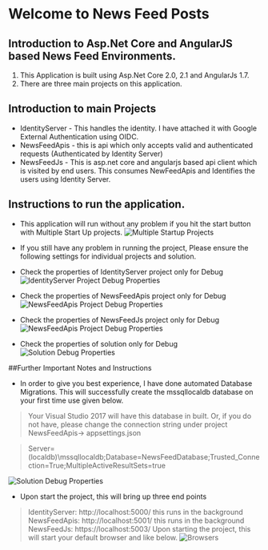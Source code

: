# Welcome to News Feed Posts

## Introduction to Asp.Net Core and AngularJS based News Feed Environments.
1. This Application is built using Asp.Net Core 2.0, 2.1 and AngularJs 1.7.
2. There are three main projects on this application.

## Introduction to main Projects
* IdentityServer - This handles the identity. I have attached it with Google External Authentication using OIDC.
* NewsFeedApis - this is api which only accepts valid and authenticated requests (Authenticated by Identity Server)
*  NewsFeedJs -  This is asp.net core and angularjs based api client which is visited by end users. This consumes NewFeedApis and Identifies the users using Identity Server.

## Instructions to run the application.
* This application will run without any problem if you hit the start button with Multiple Start Up projects.
![Multiple Startup Projects](https://github.com/ManbirSinghRakhra/NewsFeedWithSocialIdentity/blob/feature/FinalizingForPackaging/ReadmeImages/MutlipleProjectsRun.JPG)

* If you still have any problem in running the project, Please ensure the following settings for individual projects and solution.
* Check the properties of IdentityServer project only for Debug
![IdentityServer Project Debug Properties](https://github.com/ManbirSinghRakhra/NewsFeedWithSocialIdentity/blob/feature/FinalizingForPackaging/ReadmeImages/IdentityServerDebugProperties.JPG)

* Check the properties of NewsFeedApis project only for Debug
![NewsFeedApis Project Debug Properties](https://github.com/ManbirSinghRakhra/NewsFeedWithSocialIdentity/blob/feature/FinalizingForPackaging/ReadmeImages/NewsFeedApisDebugProperties.JPG)

* Check the properties of NewsFeedJs project only for Debug
![NewsFeedApis Project Debug Properties](https://github.com/ManbirSinghRakhra/NewsFeedWithSocialIdentity/blob/feature/FinalizingForPackaging/ReadmeImages/NewsFeedJsDebugProperties.JPG)

* Check the properties of solution only for Debug
![Solution Debug Properties](https://github.com/ManbirSinghRakhra/NewsFeedWithSocialIdentity/blob/feature/FinalizingForPackaging/ReadmeImages/SolutionProperties.JPG)


##Further Important Notes and Instructions
* In order to give you best experience, I have done automated Database Migrations. This will successfully create the mssqllocaldb database on your first time use given below. 
> Your Visual Studio 2017 will have this database in built. Or, if you do not have, please change the connection string under project NewsFeedApis-> appsettings.json

> Server=(localdb)\\mssqllocaldb;Database=NewsFeedDatabase;Trusted_Connection=True;MultipleActiveResultSets=true

![Solution Debug Properties](https://github.com/ManbirSinghRakhra/NewsFeedWithSocialIdentity/blob/feature/FinalizingForPackaging/ReadmeImages/EnsureCreated.JPG)

* Upon start the project, this will bring up three end points
> IdentityServer: http://localhost:5000/  this runs in the background
> NewsFeedApis: http://localhost:5001/ this runs in the background
> NewsFeedJs: https://localhost:5003/ Upon starting the project, this will start your default browser and like below.
![Browsers](https://github.com/ManbirSinghRakhra/NewsFeedWithSocialIdentity/blob/feature/FinalizingForPackaging/ReadmeImages/Browsers.JPG)

